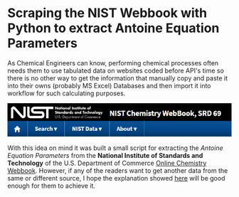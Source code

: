 # Scraping the NIST Webbook with Python to extract Antoine Equation Parameters

As Chemical Engineers can know, performing chemical processes often needs them to use tabulated data on websites coded before API's time so there is no other way to get the information that manually copy and paste it into their owns (probably MS Excel) Databases and then import it into workflow for such calculating purposes. 

![NIST Logo](img/nist.png)

With this idea on mind it was built a small script for extracting the *Antoine Equation Parameters* from the **National Institute of Standards and Technology** of  the U.S. Department of Commerce [Online Chemistry Webbook](https://webbook.nist.gov/chemistry/). However, if any of the readers want to get another data from the same or different source, I hope the explanation showed [here]() will be good enough for them to achieve it.
